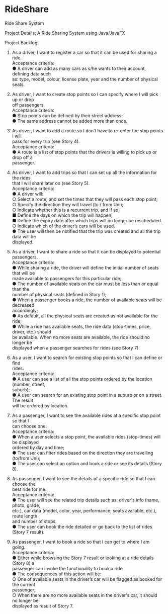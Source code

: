 # RideShare
Ride Share System  

Project Details: A Ride Sharing System using Java/JavaFX  


Project Backlog:  

1. As a ​​driver​​, I want to ​​register a car​​ so that it can be used for sharing a ride.  
   Acceptance criteria:  
  ● A driver can add as many cars as s/he wants to their account, defining data such  
    as: type, model, colour, license plate, year and the number of physical seats.  

2. As ​​driver​​, I want to ​​create stop points so I can specify where I will pick up or drop  
   off passengers.  
   Acceptance criteria:  
  ● Stop points can be defined by their street address;  
  ● The same address cannot be added more than once.  

3. As ​​driver​​, I want to ​​add a route so I don’t have to re-enter the stop points I will  
   pass for every trip (see Story 4).  
   Acceptance criteria:  
  ● A route is a list of stop points that the drivers is willing to pick up or drop off a  
    passenger.  

4. As ​​driver​​, I want to ​​add trips so that I can set up all the information for the rides  
   that I will share later on (see Story 5).  
   Acceptance criteria:  
  ● A driver will:  
    ○ Select a route, and set the times that they will pass each stop point;  
    ○ Specify the direction they will travel (to / from Uni);  
    ○ Indicate whether this is a recurrent trip, and if so,  
      ■ Define the days on which the trip will happen;  
      ■ Define the expiry date after which trips will no longer be rescheduled.  
    ○ Indicate which of the driver’s cars will be used.  
  ● The user will then be notified that the trip was created and all the trip data will be  
    displayed.  

5. As a ​​driver​​, I want to ​​share a ride so that it can be displayed to potential  
   passengers.  
   Acceptance criteria:  
  ● While sharing a ride, the driver will define the initial number of seats that will be  
    made available to passengers for this particular ride;  
  ● The number of available seats on the car must be less than or equal than the  
    number of physical seats (defined in Story 1);  
  ● When a passenger books a ride, the number of available seats will be decreased  
    accordingly;  
  ● As default, all the physical seats are created as not available for the ride;  
  ● While a ride has available seats, the ride data (stop-times, price, driver, etc.) should  
    be available. When no more seats are available, the ride should no longer be  
    displayed when a passenger searches for rides (see Story 7).  

6. As a ​​user​​, I want to ​​search for existing stop points so that I can define or find  
   rides.  
   Acceptance criteria:  
  ● A user can see a list of all the stop points ordered by the location (number, street,  
    suburb);  
  ● A user can search for an existing stop point in a suburb or on a street. The result  
    will be ordered by location.  
  
7. As a ​​passenger​​, I want to ​​see the available rides at a specific stop point so that I  
   can choose one.  
   Acceptance criteria:  
  ● When a user selects a stop point, the available rides (stop-times) will be displayed  
    ordered by day and time;  
  ● The user can filter rides based on the direction they are travelling (to/from Uni);  
  ● The user can select an option and book a ride ​or​​ see its details (Story 8).  
  
8. As ​​passenger​​, I want to ​​see the details of a specific ride so that I can choose the  
   best ride for me.  
   Acceptance criteria:  
  ● The user will see the related trip details such as: driver's info (name, photo, grade,  
    etc.), car data (model, color, year, performance, seats available, etc.), route length  
    and number of stops.  
  ● The user can book the ride detailed ​or​​ go back to the list of rides (Story 7 result).  
  
9. As ​​passenger​​, I want to ​​book a ride​​ so that I can get to where I am going.  
   Acceptance criteria:  
  ● Either while browsing the Story 7 result or looking at a ride details (Story 8) a  
    passenger can invoke the functionality to book a ride.  
  ● The consequences of this action will be:  
    ○ One of available seats in the driver’s car will be flagged as booked for the current  
    passenger;  
    ○ When there are no more available seats in the driver's car, it should no longer be  
      displayed as result of Story 7.  
